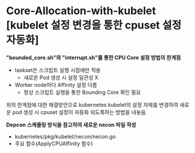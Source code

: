 Core-Allocation-with-kubelet 
[kubelet 설정 변경을 통한 cpuset 설정 자동화]
==========================================================================

**"bounded_core.sh"와 "interrupt.sh"를 통한 CPU Core 설정 방법의 한계점**
 - taskset은 스크립트 실행 시점에만 적용
    - 새로운 Pod 생성 시 설정 일관성 X
 - Worker node마다 Affinity 설정 다름
    - 항상 스크립트 실행을 통한 Bounding Core 확인 필요

위의 한계점에 대한 해결방안으로 kubernetes kubelet의 설정 자체를 변경하여 새로운 pod 생성 시 cpuset 설정이 자동화 되도록하는 방법을 내놓음

**Depcon 스케줄링 방식을 참고하여 새로운 necon 파일 작성**
- kubernetes/pkg/kubelet/necon/necon.go
- 주요 함수(ApplyCPUAffinity 함수) 
